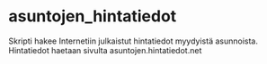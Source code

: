 # asuntojen_hintatiedot

Skripti hakee Internetiin julkaistut hintatiedot myydyistä asunnoista. Hintatiedot haetaan sivulta asuntojen.hintatiedot.net
